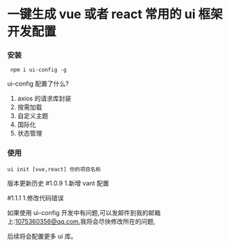# 一键生成 vue 或者 react 常用的 ui 框架开发配置

### 安装

```
 npm i ui-config -g
```




ui-config 配置了什么?

1. axios 的请求库封装
2. 按需加载
3. 自定义主题
4. 国际化
5. 状态管理

### 使用

```
ui init [vue,react] 你的项目名称
```
版本更新历史
#1.0.9
1.新增 vant 配置  

#1.1.1
1.修改代码错误  

如果使用 ui-config 开发中有问题,可以发邮件到我的邮箱上:1075360356@qq.com,我将会尽快修改所在的问题,

后续将会配置更多 ui 库。
